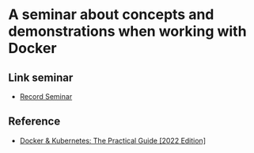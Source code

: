 # A seminar about concepts and demonstrations when working with Docker
## Link seminar
- [Record Seminar](https://drive.google.com/file/d/1CJjgf7RJ2uAcK964jNGTWcY_r8j6ggj1/view?usp=sharing)

## Reference
- [Docker & Kubernetes: The Practical Guide [2022 Edition]](https://www.udemy.com/share/103Ia0/)
